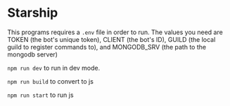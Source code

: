 # Starship

This programs requires a `.env` file in order to run. The values you need are TOKEN (the bot's unique token), CLIENT (the bot's ID), GUILD (the local guild to register commands to), and MONGODB_SRV (the path to the mongodb server)

`npm run dev` to run in dev mode.

`npm run build` to convert to js

`npm run start` to run js
